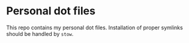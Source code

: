# Personal dot files

This repo contains my personal dot files. Installation of proper
symlinks should be handled by `stow`.
